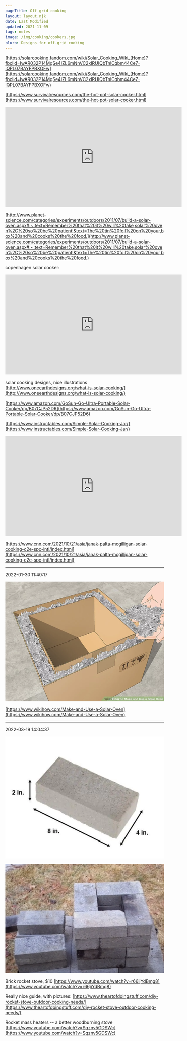 ```yaml
---
pageTitle: Off-grid cooking 
layout: layout.njk
date: Last Modified
updated: 2021-11-09
tags: notes 
image: /img/cooking/cookers.jpg
blurb: Designs for off-grid cooking 
---
```


[https://solarcooking.fandom.com/wiki/Solar_Cooking_Wiki_(Home)?fbclid=IwAR032P14MqSe4IZL6mNnVC2xIRUIQbTnICqbm44Ce7-iQPL07BAYFPBXOFw](https://solarcooking.fandom.com/wiki/Solar_Cooking_Wiki_(Home)?fbclid=IwAR032P14MqSe4IZL6mNnVC2xIRUIQbTnICqbm44Ce7-iQPL07BAYFPBXOFw)

[https://www.survivalresources.com/the-hot-pot-solar-cooker.html](https://www.survivalresources.com/the-hot-pot-solar-cooker.html)

<iframe width="560" height="315" src="https://www.youtube.com/embed/8CLRTa_ocmo" title="YouTube video player" frameborder="0" allow="accelerometer; autoplay; clipboard-write; encrypted-media; gyroscope; picture-in-picture" allowfullscreen></iframe>

[http://www.planet-science.com/categories/experiments/outdoors/2011/07/build-a-solar-oven.aspx#:~:text=Remember%20that%20it%20will%20take,solar%20oven%2C%20so%20be%20patient!&text=The%20tin%20foil%20on%20your,box%20and%20cooks%20the%20food.](http://www.planet-science.com/categories/experiments/outdoors/2011/07/build-a-solar-oven.aspx#:~:text=Remember%20that%20it%20will%20take,solar%20oven%2C%20so%20be%20patient!&text=The%20tin%20foil%20on%20your,box%20and%20cooks%20the%20food.)

copenhagen solar cooker:

<iframe width="560" height="315" src="https://www.youtube.com/embed/H5_z4-ocLUs" title="YouTube video player" frameborder="0" allow="accelerometer; autoplay; clipboard-write; encrypted-media; gyroscope; picture-in-picture" allowfullscreen></iframe>

solar cooking designs, nice illustrations [http://www.oneearthdesigns.org/what-is-solar-cooking/](http://www.oneearthdesigns.org/what-is-solar-cooking/)

[https://www.amazon.com/GoSun-Go-Ultra-Portable-Solar-Cooker/dp/B07CJP52D6](https://www.amazon.com/GoSun-Go-Ultra-Portable-Solar-Cooker/dp/B07CJP52D6)

[https://www.instructables.com/Simple-Solar-Cooking-Jar/](https://www.instructables.com/Simple-Solar-Cooking-Jar/)

<iframe width="560" height="315" src="https://www.youtube.com/embed/D619r8FiRDs" title="YouTube video player" frameborder="0" allow="accelerometer; autoplay; clipboard-write; encrypted-media; gyroscope; picture-in-picture" allowfullscreen></iframe>

[https://www.cnn.com/2021/10/21/asia/janak-palta-mcgilligan-solar-cooking-c2e-spc-intl/index.html](https://www.cnn.com/2021/10/21/asia/janak-palta-mcgilligan-solar-cooking-c2e-spc-intl/index.html)

---
2022-01-30 11:40:17

![](/img/cooking/BOX.jpeg)

[https://www.wikihow.com/Make-and-Use-a-Solar-Oven](https://www.wikihow.com/Make-and-Use-a-Solar-Oven)

---
2022-03-19 14:04:37

![](/img/cooking/concret_brick.png)

![](/img/cooking/brick_stove.png)

Brick rocket stove, $10 [https://www.youtube.com/watch?v=r66jjYdBmg8](https://www.youtube.com/watch?v=r66jjYdBmg8)

Really nice guide, with pictures: [https://www.theartofdoingstuff.com/diy-rocket-stove-outdoor-cooking-needs/](https://www.theartofdoingstuff.com/diy-rocket-stove-outdoor-cooking-needs/)

Rocket mass heaters -- a better woodburning stove [https://www.youtube.com/watch?v=Sqznv5GDSWc](https://www.youtube.com/watch?v=Sqznv5GDSWc)

